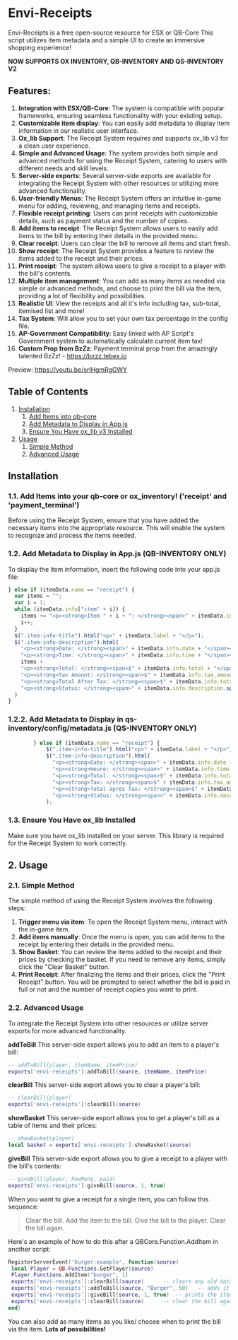 # Envi-Receipts

Envi-Receipts is a free open-source resource for ESX or QB-Core
This script utilizes item metadata and a simple UI to create an immersive shopping experience!

**NOW SUPPORTS OX INVENTORY, QB-INVENTORY AND QS-INVENTORY V2**

## Features:

1. **Integration with ESX/QB-Core**: The system is compatible with popular frameworks, ensuring seamless functionality with your existing setup.
2. **Customizable item display**: You can easily add metadata to display item information in our realistic user interface.
3. **Ox_lib Support**: The Receipt System requires and supports ox_lib v3 for a clean user experience.
4. **Simple and Advanced Usage**: The system provides both simple and advanced methods for using the Receipt System, catering to users with different needs and skill levels.
5. **Server-side exports**: Several server-side exports are available for integrating the Receipt System with other resources or utilizing more advanced functionality.
6. **User-friendly Menus**: The Receipt System offers an intuitive in-game menu for adding, reviewing, and managing items and receipts.
7. **Flexible receipt printing**: Users can print receipts with customizable details, such as payment status and the number of copies.
8. **Add items to receipt**: The Receipt System allows users to easily add items to the bill by entering their details in the provided menu.
9. **Clear receipt**: Users can clear the bill to remove all items and start fresh.
10. **Show receipt**: The Receipt System provides a feature to review the items added to the receipt and their prices.
11. **Print receipt**: The system allows users to give a receipt to a player with the bill's contents.
12. **Multiple item management**: You can add as many items as needed via simple or advanced methods, and choose to print the bill via the item, providing a lot of flexibility and possibilities.
13. **Realistic UI**: View the receipts and all it's info including tax, sub-total, itemised list and more!
14. **Tax System**: Will allow you to set your own tax percentage in the config file.
15. **AP-Government Compatibility**: Easy linked with AP Script's Government system to automatically calculate current item tax!
16. **Custom Prop from BzZz**: Payment terminal prop from the amazingly talented BzZz! - https://bzzz.tebex.io


Preview:
https://youtu.be/srlHgmRgGWY

## Table of Contents

1. [Installation](#installation)
    1. [Add Items into qb-core](#11-add-items-into-qb-core)
    2. [Add Metadata to Display in App.js](#12-add-metadata-to-display-in-appjs)
    3. [Ensure You Have ox_lib v3 Installed](#13-ensure-you-have-ox_lib-v3-installed)
2. [Usage](#usage)
    1. [Simple Method](#21-simple-method)
    2. [Advanced Usage](#22-advanced-usage)

## Installation

### 1.1. Add Items into your qb-core or ox_inventory! ('receipt' and 'payment_terminal')

Before using the Receipt System, ensure that you have added the necessary items into the appropriate resource. This will enable the system to recognize and process the items needed.

### 1.2. Add Metadata to Display in App.js **(QB-INVENTORY ONLY)**

To display the item information, insert the following code into your app.js file:

```js
} else if (itemData.name == "receipt") {
  var items = "";
  var i = 1;
  while (itemData.info["item" + i]) {
    items += "<p><strong>Item " + i + ": </strong><span>" + itemData.info["item" + i] + " - $" + itemData.info["price" + i] + "</span></p>";
    i++;
  }
  $(".item-info-title").html("<p>" + itemData.label + "</p>");
  $(".item-info-description").html(
    "<p><strong>Date: </strong><span>" + itemData.info.date + "</span></p>" +
    "<p><strong>Time: </strong><span>" + itemData.info.time + "</span></p>" +
    items +
    "<p><strong>Total: </strong><span>$" + itemData.info.total + "</span></p>" +
    "<p><strong>Tax Amount: </strong><span>$" + itemData.info.tax_amount + "</span></p>" +
    "<p><strong>Total After Tax: </strong><span>$" + itemData.info.total_after_tax + "</span></p>" +
    "<p><strong>Status: </strong><span>" + itemData.info.description.split(' - ')[1] + "</span></p>"
  )
}
```
### 1.2.2. Add Metadata to Display in qs-inventory/config/metadata.js **(QS-INVENTORY ONLY)**
```js
        } else if (itemData.name == "receipt") {
            $(".item-info-title").html("<p>" + itemData.label + "</p>");
            $(".item-info-description").html(
              "<p><strong>Date: </strong><span>" + itemData.info.date + "</span></p>" +
              "<p><strong>Heure: </strong><span>" + itemData.info.time + "</span></p>" +
              "<p><strong>Total: </strong><span>$" + itemData.info.total + "</span></p>" +
              "<p><strong>Tax: </strong><span>$" + itemData.info.tax_amount + "</span></p>" +
              "<p><strong>Total après Tax: </strong><span>$" + itemData.info.total_after_tax + "</span></p>" +
              "<p><strong>Status: </strong><span>" + itemData.info.description + "</span></p>"
            );
```


### 1.3. Ensure You Have ox_lib Installed

Make sure you have ox_lib installed on your server. This library is required for the Receipt System to work correctly.

## 2. Usage

### 2.1. Simple Method

The simple method of using the Receipt System involves the following steps:

1. **Trigger menu via item**: To open the Receipt System menu, interact with the in-game item.
2. **Add items manually**: Once the menu is open, you can add items to the receipt by entering their details in the provided menu.
3. **Show Basket**: You can review the items added to the receipt and their prices by checking the basket. If you need to remove any items, simply click the "Clear Basket" button.
4. **Print Receipt**: After finalizing the items and their prices, click the "Print Receipt" button. You will be prompted to select whether the bill is paid in full or not and the number of receipt copies you want to print.

### 2.2. Advanced Usage

To integrate the Receipt System into other resources or utilize server exports for more advanced functionality. 

**addToBill**
This server-side export allows you to add an item to a player's bill:

```lua
-- addToBill(player, itemName, itemPrice)
exports['envi-receipts']:addToBill(source, itemName, itemPrice)
```


**clearBill**
This server-side export allows you to clear a player's bill:

```lua
-- clearBill(player)
exports['envi-receipts']:clearBill(source)
```


**showBasket**
This server-side export allows you to get a player's bill as a table of items and their prices:

```lua
-- showBasket(player)
local basket = exports['envi-receipts']:showBasket(source)
```


**giveBill**
This server-side export allows you to give a receipt to a player with the bill's contents:

```lua
-- giveBill(player, howMany, paid)
exports['envi-receipts']:giveBill(source, 1, true)
```


When you want to give a receipt for a single item, you can follow this sequence:
> Clear the bill.
> Add the item to the bill.
> Give the bill to the player.
> Clear the bill again.


Here's an example of how to do this after a QBCore.Function.AddItem in another script:

```lua
RegisterServerEvent('burger:example', function(source)
 local Player = QB.Functions.GetPlayer(source)
 Player.Functions.AddItem("burger", 1)
 exports['envi-receipts']:clearBill(source)      -- clears any old data
 exports['envi-receipts']:addToBill(source, "Burger", 50)   -- adds it to the total bill
 exports['envi-receipts']:giveBill(source, 1, true)  -- prints the items currently added and rewards receipt item
 exports['envi-receipts']:clearBill(source)      -- clear the bill again for good measure
end)
```

You can also add as many items as you like/ choose when to print the bill via the item. 
**Lots of possibilities!** 
